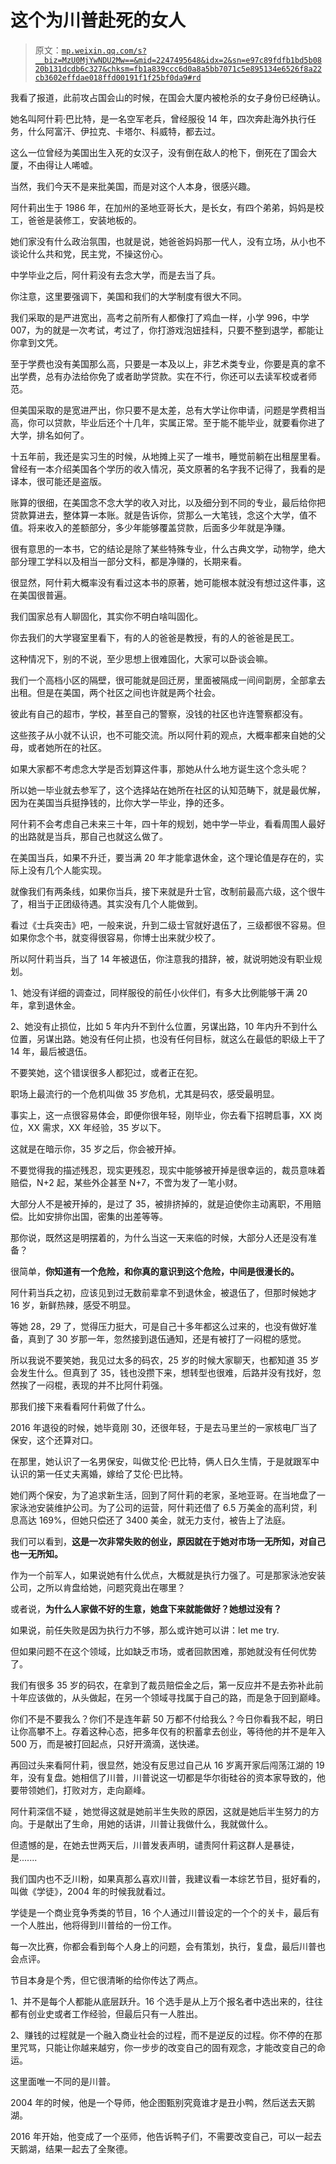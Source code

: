 # 这个为川普赴死的女人

> 原文：[`mp.weixin.qq.com/s?__biz=MzU0MjYwNDU2Mw==&mid=2247495648&idx=2&sn=e97c89fdfb1bd5b0820b131dcdb6c327&chksm=fb1a839ccc6d0a8a5bb7071c5e895134e6526f8a22cb3602effdae018ffd00191f1f25bf0da9#rd`](http://mp.weixin.qq.com/s?__biz=MzU0MjYwNDU2Mw==&mid=2247495648&idx=2&sn=e97c89fdfb1bd5b0820b131dcdb6c327&chksm=fb1a839ccc6d0a8a5bb7071c5e895134e6526f8a22cb3602effdae018ffd00191f1f25bf0da9#rd)

我看了报道，此前攻占国会山的时候，在国会大厦内被枪杀的女子身份已经确认。

她名叫阿什莉·巴比特，是一名空军老兵，曾经服役 14 年，四次奔赴海外执行任务，什么阿富汗、伊拉克、卡塔尔、科威特，都去过。

这么一位曾经为美国出生入死的女汉子，没有倒在敌人的枪下，倒死在了国会大厦，不由得让人唏嘘。

当然，我们今天不是来批美国，而是对这个人本身，很感兴趣。

阿什莉出生于 1986 年，在加州的圣地亚哥长大，是长女，有四个弟弟，妈妈是校工，爸爸是装修工，安装地板的。

她们家没有什么政治氛围，也就是说，她爸爸妈妈那一代人，没有立场，从小也不谈论什么共和党，民主党，不操这份心。 

中学毕业之后，阿什莉没有去念大学，而是去当了兵。

你注意，这里要强调下，美国和我们的大学制度有很大不同。

我们采取的是严进宽出，高考之前所有人都像打了鸡血一样，小学 996，中学 007，为的就是一次考试，考过了，你打游戏泡妞挂科，只要不整到退学，都能让你拿到文凭。

至于学费也没有美国那么高，只要是一本及以上，非艺术类专业，你要是真的拿不出学费，总有办法给你免了或者助学贷款。实在不行，你还可以去读军校或者师范。

但美国采取的是宽进严出，你只要不是太差，总有大学让你申请，问题是学费相当高，你可以贷款，毕业后还个十几年，实属正常。至于能不能毕业，就要看你进了大学，排名如何了。

十五年前，我还是实习生的时候，从地摊上买了一堆书，睡觉前躺在出租屋里看。曾经有一本介绍美国各个学历的收入情况，英文原著的名字我不记得了，我看的是译本，很可能还是盗版。

账算的很细，在美国念不念大学的收入对比，以及细分到不同的专业，最后给你把贷款算进去，整体算一本账。就是告诉你，贷那么一大笔钱，念这个大学，值不值。将来收入的差额部分，多少年能够覆盖贷款，后面多少年就是净赚。

很有意思的一本书，它的结论是除了某些特殊专业，什么古典文学，动物学，绝大部分理工学科以及相当一部分文科，都是净赚的，长期来看。

很显然，阿什莉大概率没有看过这本书的原著，她可能根本就没有想过这件事，这在美国很普遍。

我们国家总有人聊固化，其实你不明白啥叫固化。

你去我们的大学寝室里看下，有的人的爸爸是教授，有的人的爸爸是民工。

这种情况下，别的不说，至少思想上很难固化，大家可以卧谈会嘛。 

我们一个高档小区的隔壁，很可能就是回迁房，里面被隔成一间间劏房，全部拿去出租。但是在美国，两个社区之间也许就是两个社会。

彼此有自己的超市，学校，甚至自己的警察，没钱的社区也许连警察都没有。

这些孩子从小就不认识，也不可能交流。所以阿什莉的观点，大概率都来自她的父母，或者她所在的社区。

如果大家都不考虑念大学是否划算这件事，那她从什么地方诞生这个念头呢？

所以她一毕业就去参军了，这个选择站在她所在社区的认知范畴下，就是最优解，因为在美国当兵挺挣钱的，比你大学一毕业，挣的还多。

阿什莉不会考虑自己未来三十年，四十年的规划，她中学一毕业，看看周围人最好的出路就是当兵，那自己也就这么做了。

在美国当兵，如果不升迁，要当满 20 年才能拿退休金，这个理论值是存在的，实际上没有几个人能实现。

就像我们有两条线，如果你当兵，接下来就是升士官，改制前最高六级，这个很牛了，相当于正团级待遇。其实没有几个人能做到。

看过《士兵突击》吧，一般来说，升到二级士官就好退伍了，三级都很不容易。但如果你念个书，就变得很容易，你博士出来就少校了。

所以阿什莉当兵，当了 14 年被退伍，你注意我的措辞，被，就说明她没有职业规划。

1、她没有详细的调查过，同样服役的前任小伙伴们，有多大比例能够干满 20 年，拿到退休金。

2、她没有止损位，比如 5 年内升不到什么位置，另谋出路，10 年内升不到什么位置，另谋出路。她没有任何止损，也没有任何目标，就这么在最低的职级上干了 14 年，最后被退伍。

不要笑她，这个错误很多人都犯过，或者正在犯。

职场上最流行的一个危机叫做 35 岁危机，尤其是码农，感受最明显。

事实上，这一点很容易体会，即便你很年轻，刚毕业，你去看下招聘启事，XX 岗位，XX 需求，XX 年经验，35 岁以下。

这就是在暗示你，35 岁之后，你会被开掉。

不要觉得我的描述残忍，现实更残忍，现实中能够被开掉是很幸运的，裁员意味着赔偿，N+2 起，某些外企甚至 N+7，不啻为发了一笔小财。

大部分人不是被开掉的，是过了 35，被排挤掉的，就是迫使你主动离职，不用赔偿。比如安排你出国，密集的出差等等。

那你说，既然这是明摆着的，为什么当这一天来临的时候，大部分人还是没有准备？

很简单，**你知道有一个危险，和你真的意识到这个危险，中间是很漫长的。**

阿什莉当兵之初，应该见到过无数前辈拿不到退休金，被退伍了，但那时候她才 16 岁，新鲜热辣，感受不明显。

等她 28，29 了，觉得压力挺大，可是自己十多年都这么过来的，也没有做好准备，真到了 30 岁那一年，忽然接到退伍通知，还是有被打了一闷棍的感觉。

所以我说不要笑她，我见过太多的码农，25 岁的时候大家聊天，也都知道 35 岁会发生什么。但真到了 35，钱也没攒下来，想转型也很难，后路并没有找好，忽然挨了一闷棍，表现的并不比阿什莉强。

那我们接下来看看阿什莉做了什么。

2016 年退役的时候，她毕竟刚 30，还很年轻，于是去马里兰的一家核电厂当了保安，这个还算对口。 

在那里，她认识了一名男保安，叫做艾伦·巴比特，俩人日久生情，于是就跟军中认识的第一任丈夫离婚，嫁给了艾伦·巴比特。

她们两个保安，为了追求新生活，回到了阿什莉的老家，圣地亚哥。在当地盘了一家泳池安装维护公司。为了公司的运营，阿什莉还借了 6.5 万美金的高利贷，利息高达 169%，但她只偿还了 3400 美金，就无力支付，被告上了法庭。

我们可以看到，**这是一次非常失败的创业，原因就在于她对市场一无所知，对自己也一无所知。**

作为一个前军人，如果说她有什么优点，大概就是执行力强了。可是那家泳池安装公司，之所以肯盘给她，问题究竟出在哪里？

或者说，**为什么人家做不好的生意，她盘下来就能做好？她想过没有？**

如果说，前任失败是因为执行力不够，那么或许她可以讲：let me try.

但如果问题不在这个领域，比如缺乏市场，或者回款困难，那她就没有任何优势了。

我们有很多 35 岁的码农，在拿到了裁员赔偿金之后，第一反应并不是去弥补此前十年应该做的，从头做起，在另一个领域寻找属于自己的路，而是急于回到巅峰。

你们不是不要我么？你们不是连年薪 50 万都不付给我么？今日你看我不起，明日让你高攀不上。存着这种心态，把多年仅有的积蓄拿去创业，等待他的并不是年入 500 万，而是被打回起点，只好开滴滴，送快递。

再回过头来看阿什莉，很显然，她没有反思过自己从 16 岁离开家后闯荡江湖的 19 年，没有复盘。她相信了川普，川普说这一切都是华尔街硅谷的资本家导致的，他要带领她们，打败对方，走向巅峰。

阿什莉深信不疑 ，她觉得这就是她前半生失败的原因，这就是她后半生努力的方向。于是献出了生命，用她的话讲，川普让我做什么，我就做什么。

但遗憾的是，在她去世两天后，川普发表声明，谴责阿什莉这群人是暴徒，是.......

我们国内也不乏川粉，如果真那么喜欢川普，我建议看一本综艺节目，挺好看的，叫做《学徒》，2004 年的时候我就看过。 

学徒是一个商业竞争秀类的节目，16 个人通过川普设定的一个个的关卡，最后有一个人胜出，他将得到川普给的一份工作。 

每一次比赛，你都会看到每个人身上的问题，会有策划，执行，复盘，最后川普也会点评。

节目本身是个秀，但它很清晰的给你传达了两点。

1、并不是每个人都能从底层跃升。16 个选手是从上万个报名者中选出来的，往往都有创业史或者工作经验，但最后只有一人胜出。

2、赚钱的过程就是一个融入商业社会的过程，而不是逆反的过程。你不停的在那里咒骂，只能让你越来越穷，你一步步的改变自己的固有观念，才能改变自己的命运。

这里面唯一不同的是川普。

2004 年的时候，他是一个导师，他企图甄别究竟谁才是丑小鸭，然后送去天鹅湖。

2016 年开始，他变成了一个巫师，他告诉鸭子们，不需要改变自己，可以一起去天鹅湖，结果一起去了全聚德。
